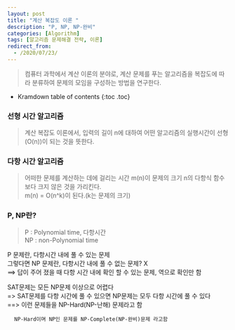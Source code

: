 ```yaml
---
layout: post
title: "계산 복잡도 이론 "
description: "P, NP, NP-완비"
categories: [Algorithm]
tags: [알고리즘 문제해결 전략, 이론]
redirect_from:
  - /2020/07/23/
---
```


>  컴퓨터 과학에서 계산 이론의 분야로, 계산 문제를 푸는 알고리즘을 복잡도에 따라 분류하여 문제의 모임을 구성하는 방법을 연구한다.

* Kramdown table of contents
{:toc .toc}

### 선형 시간 알고리즘
> 계산 복잡도 이론에서, 입력의 길이 n에 대하여 어떤 알고리즘의 실행시간이 선형(O(n))이 되는 것을 뜻한다.  

### 다항 시간 알고리즘
> 어떠한 문제를 계산하는 데에 걸리는 시간 m(n)이 문제의 크기 n의 다항식 함수보다 크지 않은 것을 가리킨다.    
> m(n) = O(n^k)이 된다.(k는 문제의 크기)  

### P, NP란?
> P : Polynomial time, 다항시간  
> NP : non-Polynomial time  

<span class="margin">P 문제란, 다항시간 내에 풀 수 있는 문제</span>  
<span class="margin">그렇다면 NP 문제란, 다항시간 내에 풀 수 없는 문제? X</span>  
<span class="margin">==> 답이 주어 졌을 때 다항 시간 내에 확인 할 수 있는 문제, 역으로 확인만 함</span>  

<span class="margin">SAT문제는 모든 NP문제 이상으로 어렵다</span>  
<span class="margin">=> SAT문제를 다항 시간에 풀 수 있으면 NP문제는 모두 다항 시간에 풀 수 있다</span>  
<span class="margin">==> 이런 문제들을 NP-Hard(NP-난해) 문제라고 함</span>

&nbsp;&nbsp;&nbsp;&nbsp;`NP-Hard이며 NP인 문제를 NP-Complete(NP-완비)문제 라고함`    





